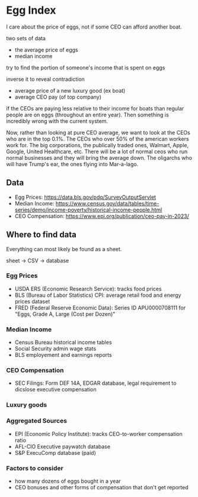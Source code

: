 # Egg Index
I care about the price of eggs, not if some CEO can afford another boat.

two sets of data
- the average price of eggs
- median income

try to find the portion of someone's income that is spent on eggs

inverse it to reveal contradiction

- average price of a new luxury good (ex boat)
- average CEO pay (of top company)

if the CEOs are paying less relative to their income for boats than regular people are on eggs (throughout an entire year). Then something is incredibly wrong with the current system.

Now, rather than looking at pure CEO average, we want to look at the CEOs who are in the top 0.1%. The CEOs who over 50% of the american workers work for. The big corporations, the publically traded ones, Walmart, Apple, Google, United Healthcare, etc. There will be a lot of normal ceos who run normal businesses and they will bring the average down. The oligarchs who will have Trump's ear, the ones flying into Mar-a-lago.

## Data
- Egg Prices: https://data.bls.gov/pdq/SurveyOutputServlet
- Median Income: https://www.census.gov/data/tables/time-series/demo/income-poverty/historical-income-people.html
- CEO Compensation: https://www.epi.org/publication/ceo-pay-in-2023/

## Where to find data
Everything can most likely be found as a sheet.

sheet -> CSV -> database

### Egg Prices
- USDA ERS (Economic Research Service): tracks food prices
- BLS (Bureau of Labor Statistics) CPI: average retail food and energy prices dataset
- FRED (Federal Reserve Economic Data): Series ID APU0000708111 for "Eggs, Grade A, Large (Cost per Dozen)"

### Median Income
- Census Bureau historical income tables
- Social Security admin wage stats
- BLS employement and earnings reports

### CEO Compensation
- SEC Filings: Form DEF 14A, EDGAR database, legal requirement to dicslose executive compensation

### Luxury goods

### Aggregated Sources
- EPI (Economic Policy Institute): tracks CEO-to-worker compensation ratio
- AFL-CIO Executive paywatch database
- S&P ExecuComp database (paid)

### Factors to consider
- how many dozens of eggs bought in a year
- CEO bonuses and other forms of compensation that don't get reported


